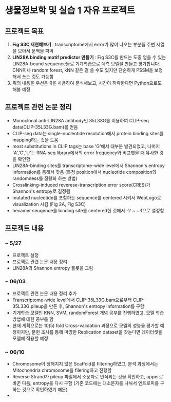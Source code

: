 # 생물정보학 및 실습 1 자유 프로젝트

## 프로젝트 목표
1. **Fig S3C 재현해보기** : transcriptome에서 error가 많이 나오는 부분들 주변 서열을 모아서 문맥을 파악
2. **LIN28A binding motif predictor 만들기** : Fig S3C를 만드는 도중 얻을 수 있는 LIN28A-bound sequence들로 기계학습으로 예측 모델을 만들고 평가합니다. CNN이나 random forest, kNN 같은 걸 쓸 수도 있지만 단순하게 PSSM을 보정해서 쓰는 것도 가능함
3. 위의 내용을 우선은 R을 사용하여 분석해보고, 시간이 허락한다면 Python으로도 해볼 예정

## 프로젝트 관련 논문 정리
- Monoclonal anti-LIN28A antibody인 35L33G를 이용하여 CLIP-seq data(CLIP-35L33G.bam)를 얻음 
- CLIP-seq data는 single-nucleotide resolution에서 protein binding sites를 mapping하는 것을 도움
- most substitutions in CLIP tags는 base 'G'에서 대부분 발견되었고, 나머지 'A','C','U'는 RNA-seq library에서의 error frequency와 비교햇을 때 유사한 것을 확인함
- LIN28A-binding sites를 transcriptome-wide level에서 Shannon's entropy information를 통해서 찾음 (특정 position에서 nucleotide composition의 randomness를 정량화 하는 방법)
- Crosslinking-induced reverese-transcription error score(CRES)가 Shannon's entropy로 결정됨
- mutated nucleotide를 포함하는 sequence를 centered 시켜서 WebLogo로 visualization 시킴 (Fig 2A, Fig S3C)
- hexamer seuqence를 binding site를 centered한 것에서 -2 ~ +3으로 설정함


## 프로젝트 내용 
### ~ 5/27
- 프로젝트 설정
- 프로젝트 관련 논문 내용 정리
- LIN28A의 Shannon entropy 플롯을 그림

### ~ 06/03
- 프로젝트 관련 논문 내용 정리 추가
- Transcriptome-wide level에서 CLIP-35L33G.bam으로부터 CLIP-35L33G.pileup을 만든 후, Shannon's entropy information를 구함
- 기계학습 모델인 KNN, SVM, randomForest 개념 공부를 진행하였고, 모델 학습 방법에 대한 공부를 함
- 현재 계획으로는 10(5) fold Cross-validation 과정으로 모델의 성능을 평가할 예정이지만, 문헌 조사를 통해 마땅한 Replication dataset을 찾는다면 데이터셋을 모델에 적용할 예정

### ~ 06/10
- Chromosome이 정해지지 않은 Scaffold를 filtering하였고, 분석 과정에서는 Mitochondria chromosome을 filering하고 진행할 
- Reverse Strand가 pileup 파일에서 소문자로 인식되는 것을 확인하고, upper로 바꾼 다음, entropy를 다시 구함 (기존 코드에는 대소문자를 나눠서 엔트로피를 구하는 것으로 확인하였기 때문)
-
